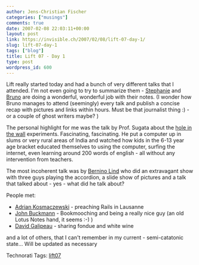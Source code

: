 ```yaml
---
author: Jens-Christian Fischer
categories: ["musings"]
comments: true
date: 2007-02-08 22:03:11+00:00
layout: post
link: https://invisible.ch/2007/02/08/lift-07-day-1/
slug: lift-07-day-1
tags: ["blog"]
title: Lift 07 - Day 1
type: post
wordpress_id: 600
---
```


Lift really started today and had a bunch of very different talks that I attended. I'm not even going to try to summarize them - [Stephanie][1] and [Bruno][2] are doing a wonderful, wonderful job with their notes. (I wonder how Bruno manages to attend (seemingly) every talk and publish a concise recap with pictures and links within hours. Must be that journalist thing :) - or a couple of ghost writers maybe? )

The personal highlight for me was the talk by Prof. Sugata about the [hole in the wall][3] experiments. Fascinating, fascinating. He put a computer up in slums or very rural areas of India and watched how kids in the 6-13 year age bracket educated themselves to using the computer, surfing the internet, even learning around 200 words of english - all without any intervention from teachers.

The most incoherent talk was by [Bernino Lind][4] who did an extravagant show with three guys playing the accordion, a slide show of pictures and a talk that talked about - yes - what did he talk about? 

People met: 

* [Adrian Kosmaczewski][5] - preaching Rails in Lausanne
* [John Buckmann][6] - Bookmooching and being a really nice guy (an old Lotus Notes hand, it seems :-) )
* [David Galipeau][7] - sharing fondue and white wine

and a lot of others, that I can't remember in my current - semi-catatonic state... Will be updated as necessary




[1]: https://climbtothestars.org/
[2]: https://giussani.typepad.com/
[3]: https://www.lunchoverip.com/2007/02/lift07_sugata_m.html
[4]: https://nice-bastard.blogspot.com/2007/02/wanna-hook-up.html
[5]: https://kosmaczewski.net/
[6]: https://www.liftconference.com/2007/people/participant/189
[7]: https://www.liftconference.com/2007/people/participant/252





Technorati Tags: [lift07](https://www.technorati.com/tag/lift07)
